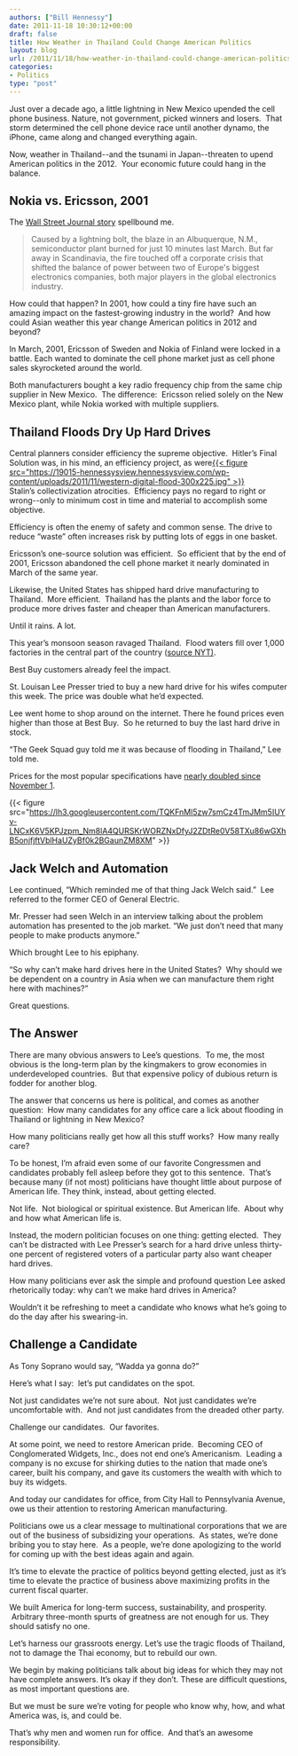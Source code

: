 ```yaml
---
authors: ["Bill Hennessy"]
date: 2011-11-18 10:30:12+00:00
draft: false
title: How Weather in Thailand Could Change American Politics
layout: blog
url: /2011/11/18/how-weather-in-thailand-could-change-american-politics/
categories:
- Politics
type: "post"
---
```


Just over a decade ago, a little lightning in New Mexico upended the cell phone business. Nature, not government, picked winners and losers.  That storm determined the cell phone device race until another dynamo, the iPhone, came along and changed everything again.

Now, weather in Thailand--and the tsunami in Japan--threaten to upend American politics in the 2012.  Your economic future could hang in the balance.



## Nokia vs. Ericsson, 2001



The [Wall Street Journal story](about:blank) spellbound me.



> Caused by a lightning bolt, the blaze in an Albuquerque, N.M., semiconductor plant burned for just 10 minutes last March. But far away in Scandinavia, the fire touched off a corporate crisis that shifted the balance of power between two of Europe's biggest electronics companies, both major players in the global electronics industry.



How could that happen? In 2001, how could a tiny fire have such an amazing impact on the fastest-growing industry in the world?  And how could Asian weather this year change American politics in 2012 and beyond?

In March, 2001, Ericsson of Sweden and Nokia of Finland were locked in a battle. Each wanted to dominate the cell phone market just as cell phone sales skyrocketed around the world.

Both manufacturers bought a key radio frequency chip from the same chip supplier in New Mexico.  The difference:  Ericsson relied solely on the New Mexico plant, while Nokia worked with multiple suppliers.



## Thailand Floods Dry Up Hard Drives



Central planners consider efficiency the supreme objective.  Hitler’s Final Solution was, in his mind, an efficiency project, as were[{{< figure src="https://19015-hennessysview.hennessysview.com/wp-content/uploads/2011/11/western-digital-flood-300x225.jpg" >}}
](https://19015-hennessysview.hennessysview.com/wp-content/uploads/2011/11/western-digital-flood-300x225.jpg)Stalin’s collectivization atrocities.  Efficiency pays no regard to right or wrong--only to minimum cost in time and material to accomplish some objective.

Efficiency is often the enemy of safety and common sense. The drive to reduce “waste” often increases risk by putting lots of eggs in one basket.

Ericsson’s one-source solution was efficient.  So efficient that by the end of 2001, Ericsson abandoned the cell phone market it nearly dominated in March of the same year.

Likewise, the United States has shipped hard drive manufacturing to Thailand.  More efficient.  Thailand has the plants and the labor force to produce more drives faster and cheaper than American manufacturers.

Until it rains. A lot.

This year’s monsoon season ravaged Thailand.  Flood waters fill over 1,000 factories in the central part of the country ([source NYT)](https://www.nytimes.com/2011/11/07/business/global/07iht-floods07.html?pagewanted=all).

Best Buy customers already feel the impact.

St. Louisan Lee Presser tried to buy a new hard drive for his wifes computer this week. The price was double what he’d expected.

Lee went home to shop around on the internet. There he found prices even higher than those at Best Buy.  So he returned to buy the last hard drive in stock.

“The Geek Squad guy told me it was because of flooding in Thailand,” Lee told me.

Prices for the most popular specifications have [nearly doubled since November 1](https://www.extremetech.com/computing/103711-hdd-pricewatch-you-know-where-its-going-we-tell-you-how-much-its-going-to-hurt).



{{< figure src="https://lh3.googleusercontent.com/TQKFnMl5zw7smCz4TmJMm5IUYv-LNCxK6V5KPJzpm_Nm8lA4QURSKrWORZNxDfyJ2ZDtRe0V58TXu86wGXhB5onjfjftVblHaUZyBf0k2BGaunZM8XM" >}}






## Jack Welch and Automation



Lee continued, “Which reminded me of that thing Jack Welch said.”  Lee referred to the former CEO of General Electric.

Mr. Presser had seen Welch in an interview talking about the problem automation has presented to the job market. “We just don’t need that many people to make products anymore.”

Which brought Lee to his epiphany.

“So why can’t make hard drives here in the United States?  Why should we be dependent on a country in Asia when we can manufacture them right here with machines?”

Great questions.



## The Answer



There are many obvious answers to Lee’s questions.  To me, the most obvious is the long-term plan by the kingmakers to grow economies in underdeveloped countries.  But that expensive policy of dubious return is fodder for another blog.

The answer that concerns us here is political, and comes as another question:  How many candidates for any office care a lick about flooding in Thailand or lightning in New Mexico?

How many politicians really get how all this stuff works?  How many really care?

To be honest, I’m afraid even some of our favorite Congressmen and candidates probably fell asleep before they got to this sentence.  That’s because many (if not most) politicians have thought little about purpose of American life. They think, instead, about getting elected.

Not life.  Not biological or spiritual existence. But American life.  About why and how what American life is.

Instead, the modern politician focuses on one thing: getting elected.  They can’t be distracted with Lee Presser’s search for a hard drive unless thirty-one percent of registered voters of a particular party also want cheaper hard drives.

How many politicians ever ask the simple and profound question Lee asked rhetorically today: why can’t we make hard drives in America?

Wouldn’t it be refreshing to meet a candidate who knows what he’s going to do the day after his swearing-in.



## Challenge a Candidate



As Tony Soprano would say, “Wadda ya gonna do?”

Here’s what I say:  let’s put candidates on the spot.

Not just candidates we’re not sure about.  Not just candidates we’re uncomfortable with.  And not just candidates from the dreaded other party.

Challenge our candidates.  Our favorites.

At some point, we need to restore American pride.  Becoming CEO of Conglomerated Widgets, Inc., does not end one’s Americanism.  Leading a company is no excuse for shirking duties to the nation that made one’s career, built his company, and gave its customers the wealth with which to buy its widgets.

And today our candidates for office, from City Hall to Pennsylvania Avenue, owe us their attention to restoring American manufacturing.

Politicians owe us a clear message to multinational corporations that we are out of the business of subsidizing your operations.  As states, we’re done bribing you to stay here.  As a people, we’re done apologizing to the world for coming up with the best ideas again and again.

It’s time to elevate the practice of politics beyond getting elected, just as it’s time to elevate the practice of business above maximizing profits in the current fiscal quarter.

We built America for long-term success, sustainability, and prosperity.  Arbitrary three-month spurts of greatness are not enough for us. They should satisfy no one.

Let’s harness our grassroots energy. Let’s use the tragic floods of Thailand, not to damage the Thai economy, but to rebuild our own.

We begin by making politicians talk about big ideas for which they may not have complete answers. It’s okay if they don’t. These are difficult questions, as most important questions are.

But we must be sure we’re voting for people who know why, how, and what America was, is, and could be.

That’s why men and women run for office.  And that’s an awesome responsibility.
